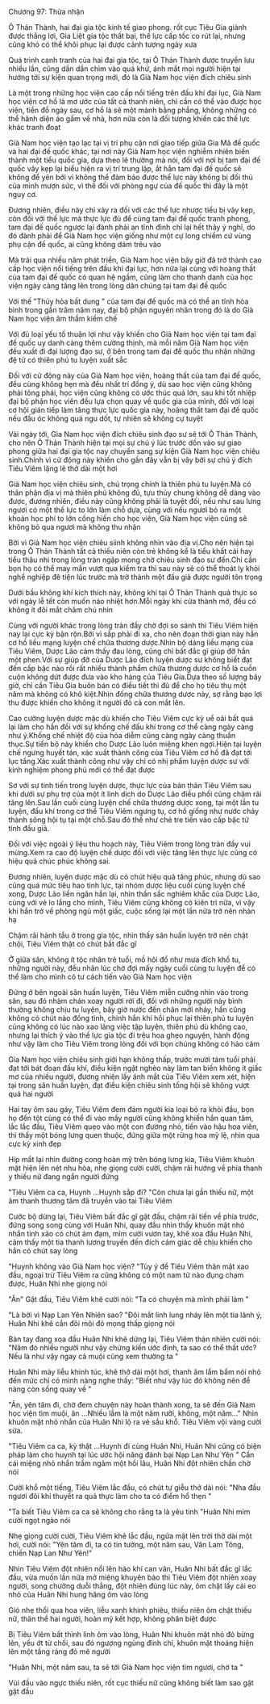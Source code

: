 




Chương 97: Thừa nhận


Ô Thản Thành, hai đại gia tộc kinh tế giao phong. rốt cục Tiêu Gia giành được thắng lợi, Gia Liệt gia tộc thất bại, thế lực cấp tốc co rút lại, nhưng cũng khó có thể khôi phục lại được cảnh tượng ngày xưa

Quá trình cạnh tranh của hai đại gia tộc, tại Ô Thản Thành được truyền lưu nhiều lần, cũng dần dần chìm vào quá khứ, ánh mắt mọi người hiện tại hướng tới sự kiện quan trọng mới, đó là Già Nam học viện đích chiêu sinh

Là một trong những học viện cao cấp nổi tiếng trên đấu khí đại lục, Già Nam học viện cơ hồ là mơ ước của tất cả thanh niên, chỉ cần có thể vào được học viện, tiền đồ ngày sau, cơ hồ là sẽ một mảnh bằng phẳng, không những có thể hãnh diện áo gấm về nhà, hơn nữa còn là đối tượng khiến các thế lực khác tranh đoạt

Già Nam học viện tạo lạc tại vị trí phụ cận nơi giao tiếp giữa Gia Mã đế quốc và hai đại đế quốc khác, tại nơi này Già Nam học viện nghiễm nhiên biến thành một tiểu quốc gia, dựa theo lẽ thường mà nói, đối với nơi bị tam đại đế quốc vây kẹp lại biểu hiện ra vị trí trung lập, ắt hẳn tam đại đế quốc sẽ không để yên bởi vì không thể đảm bảo được thế lực này không bị đối thủ của mình mượn sức, vì thế đối với phòng ngự của đế quốc thì đây là một nguy cơ.

Đương nhiên, điều này chỉ xảy ra đối với các thế lực nhược tiểu bị vây kẹp, còn đối với thế lực mà thực lực đủ để cùng tam đại đế quốc tranh phong, tam đại đế quốc ngược lại đành phải an tĩnh đình chỉ lại hết thảy ý nghĩ, do đó đành phải để Già Nam học viện giống như một cự long chiếm cứ vùng phụ cận đế quốc, ai cũng không dám trêu vào

Mà trải qua nhiều năm phát triển, Già Nam học viện bây giờ đã trở thành cao cấp học viện nổi tiếng trên đấu khí đại lục, hơn nữa lại cùng với hoàng thất của tam đại đế quốc có quan hệ ngầm, cũng làm cho thanh danh của học viện ngày càng tăng lên trong lòng dân chúng tại tam đại đế quốc

Với thế "Thủy hỏa bất dung " của tam đại đế quốc mà có thể an tĩnh hòa bình trong gần trăm năm nay, đại bộ phận nguyên nhân trong đó là do Già Nam học viện âm thầm kiềm chế

Với đủ loại yếu tố thuận lợi như vậy khiến cho Già Nam học viện tại tam đại đế quốc uy danh càng thêm cường thịnh, mà mỗi năm Già Nam học viện đều xuất đi đại lượng đạo sư, ở bên trong tam đại đế quốc thu nhận những đệ tử có thiên phú tu luyện xuất sắc

Đối với cử động này của Già Nam học viện, hoàng thất của tam đại đế quốc, đều cùng không hẹn mà đều nhất trí đồng ý, dù sao học viện cũng không phải tông phái, học viện cũng không có ước thúc quá lớn, sau khi tốt nhiệp đại bộ phận học viên đều lựa chọn quay về quốc gia của mình, đối với loại cơ hội gián tiếp làm tăng thực lực quốc gia này, hoàng thất tam đại đế quốc nếu đầu óc không quá ngu dốt, tự nhiên sẽ không cự tuyệt

Vài ngày tới, Gìa Nam học viện đích chiêu sinh đạo sư sẽ tới Ô Thản Thành, cho nên Ô Thản Thành hiện tại mọi sự chú ý lúc trước dồn vào sự giao phong giữa hai đại gia tộc nay chuyển sang sự kiện Già Nam học viện chiêu sinh.Chính vì cử động này khiến cho gần đây vẫn bị vây bởi sự chú ý đích Tiêu Viêm lặng lẽ thở dài một hơi

Già Nam học viện chiêu sinh, chú trọng chính là thiên phú tu luyện.Mà có thân phận địa vị mà thiên phú không đủ, tựu thủy chung không dễ dàng vào được, đương nhiên, điều này cũng không phải là tuyệt đối, nếu như sau lưng ngươi có một thế lực to lớn làm chỗ dựa, cùng với nếu ngươi bỏ ra một khoản học phí to lớn cống hiến cho học viện, Già Nam học viện cũng sẽ không bỏ qua ngươi mà không thu nhận

Bởi vì Già Nam học viện chiêu siinh không nhìn vào địa vị.Cho nên hiện tại trong Ô Thản Thành tất cả thiếu niên còn trẻ không kể là tiểu khất cái hay tiểu thâu nhi trong lòng tràn ngập mong chờ chiêu sinh đạo sư đến.Chỉ cần bọn họ có thể may mắn vượt qua kiểm tra thì sau này sẽ có thể thoát ly khỏi nghề nghiệp đê tiện lúc trước mà trở thành một đấu giả được người tôn trọng

Dưới bầu không khí kích thích này, không khí tại Ô Thản Thành quả thực so với ngày lễ tết còn muốn náo nhiệt hơn.Mỗi ngày khi cửa thành mở, đều có không ít đôi mắt chăm chú nhìn

Cùng với người khác trong lòng tràn đầy chờ đợi so sánh thì Tiêu Viêm hiện nay lại cực kỳ bận rộn.Bởi vì sắp phải đi xa, cho nên đoạn thời gian này hắn cơ hồ liều mạng luyện chế chữa thương dược.Nhìn bộ dáng liều mạng của Tiêu Viêm, Dược Lão cảm thấy đau lòng, cũng chỉ bất đắc gĩ giúp đỡ hắn một phen.Với sự giúp đỡ của Dược Lão đích luyện dược sư không biết đạt đến cấp bậc nào rồi rất nhiều thành phẩm chữa thương dược cơ hồ là cuồn cuộn không dứt được đưa vào kho hàng của Tiêu Gia.Dựa theo số lượng bây giờ, chỉ cần Tiêu Gia buôn bán có điều tiết thì đủ để cho họ tiêu thụ một năm mà không có khô kiệt.Nhìn đống chữa thương dược này, sợ rằng bạo lợi thu được khiến cho không ít người đỏ cả con mắt lên.

Cao cường luyện dược mặc dù khiến cho Tiêu Viêm cực kỳ uể oải bất quá lại làm cho hắn đối với sự khống chế đấu khí trong cơ thể càng ngày càng như ý.Khống chế nhiệt độ của hỏa diễm cũng càng ngày càng thuần thục.Sự tiến bộ này khiến cho Dược Lão luôn miệng khen ngợi.Hiện tại luyện chế ngưng huyết tán, xác xuất thành công của Tiêu Viêm cơ hồ đã đạt tới lục tầng.Xác xuất thành công như vậy chỉ có nhị phẩm luyện dược sư với kinh nghiệm phong phú mới có thể đạt được

Sơ với sự tinh tiến trong luyện dược, thực lực của bản thân Tiêu Viêm sau khi dưới sự phụ trợ của một ít linh dịch do Dược Lão điều phối cũng chậm rãi tăng lên.Sau lần cuối cùng luyện chế chữa thương dược xong, tại một lần tu luyện, đấu khí trong cơ thể Tiêu Viêm ngưng tụ, cơ hồ giống như nước chảy thành sông hội tụ tại một chỗ.Sau đó thế như chẻ tre tiến vào cấp bậc tứ tinh đấu giả.

Đối với việc ngoài ý liệu thu hoạch này, Tiêu Viêm trong lòng tràn đầy vui mừng.Xem ra cao độ luyện chế dược đối với việc tăng lên thực lực cũng có hiệu quả chúc phúc không sai.

Đương nhiên, luyện dược mặc dù có chút hiệu quả tăng phúc, nhưng dù sao cũng quá mức tiêu hao tinh lực, tại nhóm dược liệu cuối cùng luyện chế xong, Dược Lão liền ngăn hắn lại, nhìn thần sắc nghiêm khắc của Dược Lão, cùng với vẻ lo lắng cho mình, Tiêu Viêm cũng không có kiên trì nữa, vì vậy khi hắn trở về phòng ngủ một giấc, cuộc sống lại một lần nữa trở nên nhàn hạ

Chậm rãi hành tẩu ở trong gia tộc, nhìn thấy sân huấn luyện trở nên chật chội, Tiêu Viêm thật có chút bất đắc gĩ

Ở giữa sân, không ít tộc nhân trẻ tuổi, mồ hôi đổ như mưa đích khổ tu, những người này, đều nhân lúc chờ đợi mấy ngày cuối cùng tu luyện để có thể làm cho mình có tư cách tiến vào Già Nam học viện

Đứng ở bên ngoài sân huấn luyện, Tiêu Viêm miễn cưỡng nhìn vào trong sân, sau đó nhàm chán xoay người rời đi, đối với những người này bình thường không chịu tu luyện, bây giờ nước đến chân mới nhảy, hắn cũng không có chút nào đồng tình, chính hắn khi hồi phục lại thiên phú tu luyện cũng không có lúc nào xao lãng việc tập luyện, thiên phú dù không cao, nhưng lại thích ỷ vào thế lực gia tộc đi trêu hoa ghẹo nguyện, hành động như vậy làm cho Tiêu Viêm trong lòng đối với bọn chúng không có hảo cảm

Gìa Nam học viện chiêu sinh giới hạn không thấp, trước mười tám tuổi phải đạt tới bát đoạn đấu khí, điều kiện ngặt nghèo này làm tan biến không ít giấc mơ của nhiều người, đương nhiên lấy ánh mắt của Tiêu Viêm xem xét, hiện tại trong sân huấn luyện, đạt điều kiện chiêu sinh tổng hội sẽ không vượt quá hai người

Hai tay ôm sau gáy, Tiêu Viêm đem đám người kia loại bỏ ra khỏi đầu, bọn họ đến tột cùng có thể đi vào mấy người cũng không khiến hắn quan tâm, lắc lắc đầu, Tiêu Viêm quẹo vào một con đường nhỏ, tiến vào hậu hoa viên, thì thấy một bóng lưng quen thuộc, đứng giữa một rừng hoa mỹ lệ, nhìn qua cực kỳ xinh đẹp

Híp mắt lại nhìn đường cong hoàn mỹ trên bóng lưng kia, Tiêu Viêm khuôn mặt hiện lên nét nhu hòa, nhẹ giọng cười cười, chậm rãi hướng về phía thanh y thiếu nữ đang ngẩn người đứng

"Tiêu Viêm ca ca, Huynh …Huynh sắp đi? "Còn chưa lại gần thiếu nữ, một âm thanh thương tâm đã truyền vào tai Tiêu Viêm

Cước bộ dừng lại, Tiêu Viêm bất đắc gĩ gật đầu, chậm rãi tiến về phía trước, đứng song song cùng với Huân Nhi, quay đầu nhìn thấy khuôn mặt nhỏ nhắn tinh xảo có chút ảm đạm, mỉm cười vươn tay, khẽ xoa đầu Huân Nhi, cảm thấy một tia thanh lương truyền đến đích cảm giác dễ chịu khiến cho hắn có chút say lòng

"Huynh không vào Già Nam học viện? "Tùy ý để Tiêu Viêm thân mật xao đầu, ngoại trừ Tiêu Viêm ra cũng không có một nam tử nào đụng chạm được, Huân Nhi nhẹ giọng nói

"Ân" Gật đầu, Tiêu Viêm khẽ cười nói: "Ta có chuyện mà mình phải làm "

"Là bởi vì Nạp Lan Yên Nhiên sao? "Đôi mắt linh lung nháy lên một tia lãnh ý, Huân Nhi khẽ cắn đôi môi đỏ mọng thấp giọng nói

Bàn tay đang xoa đầu Huân Nhi khẽ dừng lại, Tiêu Viêm thản nhiên cười nói: "Năm đó nhiều người như vậy chứng kiến ước định, ta sao có thể thất ước? Nếu là như vậy ngay cả muội cũng xem thường ta "

Huân Nhi mày liễu khinh túc, khẽ thở dài một hơi, thanh âm lẩm bẩm nói nhỏ đến mức chỉ có mình nàng nghe thấy: "Biết như vậy lúc đó không nên để nàng còn sống quay về "

"Ân, yên tâm đi, chờ đem chuyện này hoàn thành xong, ta sẽ đến Già Nam học viện tìm muội, ân …Nhiều lắm là một năm rưỡi, không, một năm…" Nhìn khuôn mặt nhỏ nhắn của Huân Nhi lộ ra vẻ sầu khổ. Tiêu Viêm vội vàng cười sửa.

"Tiêu Viêm ca ca, kỳ thật …Huynh đi cùng Huân Nhi, Huân Nhi cũng có biện pháp làm cho huynh tại lúc ước hội năng đánh bại Nạp Lan Như Yên " Cắn cái miệng nhỏ nhắn trầm ngâm một hồi lâu, Huân Nhi đột nhiên chần chờ nói

Cười khổ một tiếng, Tiêu Viêm lắc đầu, có chút tự giễu thở dài nói: "Nha đầu ngươi đôi khi thuyết ra quả thực làm cho ta có điểm hổ thẹn "

"Ta biết Tiêu Viêm ca ca sẽ không cho rằng ta là yêu tinh "Huân Nhi mỉm cười ngọt ngào nói

Nhẹ giọng cười cười, Tiêu Viêm khẽ lắc đầu, ngửa mặt lên trời thở dài một hơi, cười nói: "Yên tâm đi, ta có tin tưởng, một năm sau, Vân Lam Tông, chiến Nạp Lan Như Yên!"

Nhìn Tiêu Viêm đột nhiên nổi lên hào khí can vân, Huân Nhi bất đắc gĩ lắc đầu, vừa muốn lần nữa mở miệng khuyên bảo thì Tiêu Viêm đột nhiên xoay người, song chưởng duỗi thẳng, đột nhiên đúng lúc này, ôm chặt lấy cái eo nhỏ của Huân Nhi hung hăng ôm vào lòng

Gió nhẹ thổi qua hoa viên, liễu xanh khinh phiêu, thiếu niên ôm chặt thiếu nữ, thân thể hai người, hoàn mỹ kết hợp, không phân biệt được

Bị Tiêu Viêm bất thình lình ôm vào lòng, Huân Nhi khuôn mặt nhỏ đỏ bừng lên, yếu ớt từ chối, sau đó ngượng ngùng đình chỉ, khuôn mặt thoáng hiện lên một tầng ráng đỏ mê người

"Huân Nhi, một năm sau, ta sẽ tới Già Nam học viện tìm ngươi, chờ ta "

Vùi đầu vào ngực thiếu niên, rốt cục thiếu nữ cũng không biết làm sao gật gật đầu




